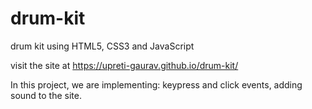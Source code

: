 # drum-kit
drum kit using HTML5, CSS3 and JavaScript

visit the site at https://upreti-gaurav.github.io/drum-kit/

In this project, we are implementing: keypress and click events, adding sound to the site.
